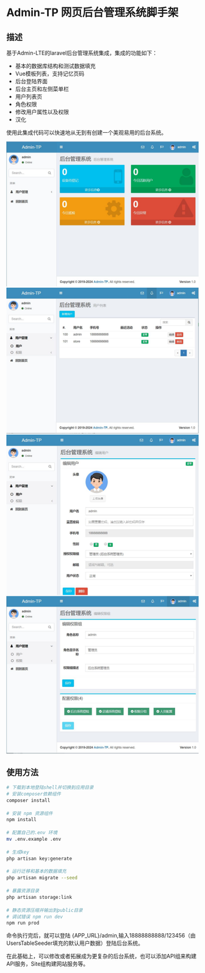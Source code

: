 # Admin-TP 网页后台管理系统脚手架

## 描述

基于Admin-LTE的laravel后台管理系统集成，集成的功能如下：

- 基本的数据库结构和测试数据填充
- Vue模板列表，支持记忆页码
- 后台登陆界面
- 后台主页和左侧菜单栏
- 用户列表页
- 角色权限
- 修改用户属性以及权限
- 汉化

使用此集成代码可以快速地从无到有创建一个美观易用的后台系统。

![screen1](screen1.jpg)
![screen2](screen2.jpg)
![screen3](screen3.jpg)
![screen3](screen4.jpg)

## 使用方法

```bash
# 下载到本地登陆shell并切换到应用目录
# 安装composer依赖组件
composer install

# 安装 npm 资源组件
npm install

# 配置自己的.env 环境
mv .env.example .env

# 生成key
php artisan key:generate

# 运行迁移和基本的数据填充
php artisan migrate --seed

# 暴露资源目录
php artisan storage:link

# 静态资源压缩并输出到public目录
# 调试错误 npm run dev
npm run prod

```

命令执行完后，就可以登陆 {APP_URL}/admin,输入18888888888/123456（由UsersTableSeeder填充的默认用户数据）登陆后台系统。  

在此基础上，可以修改或者拓展成为更复杂的后台系统，也可以添加API组来构建API服务，Site组构建网站服务等。